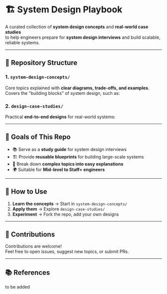 # 🏗️ System Design Playbook

A curated collection of **system design concepts** and **real-world case studies**  
to help engineers prepare for **system design interviews** and build scalable,  
reliable systems.

---

## 📁 Repository Structure

### 1. `system-design-concepts/`
Core topics explained with **clear diagrams, trade-offs, and examples**.  
Covers the "building blocks" of system design, such as:


### 2. `design-case-studies/`
Practical **end-to-end designs** for real-world systems:


---

## 🎯 Goals of This Repo
- 📚 Serve as a **study guide** for system design interviews
- 🏗 Provide **reusable blueprints** for building large-scale systems
- 🧠 Break down **complex topics into easy explanations**
- 🌍 Suitable for **Mid-level to Staff+ engineers**

---

## 📌 How to Use
1. **Learn the concepts** → Start in `system-design-concepts/`
2. **Apply them** → Explore `design-case-studies/`
3. **Experiment** → Fork the repo, add your own designs

---

## 🤝 Contributions
Contributions are welcome!  
Feel free to open issues, suggest new topics, or submit PRs.

---

## 📚 References
to be added 
